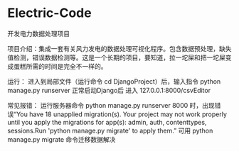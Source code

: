 # Electric-Code

开发电力数据处理项目

项目介绍：集成一套有关风力发电的数据处理可视化程序。包含数据预处理，缺失值检测，错误数据检测等。这是一个长期的项目，要知道，拉一坨屎和把一坨屎变成蛋糕所需的时间是完全不一样的。

运行：
进入到局部文件（运行命令 cd DjangoProject）后，输入指令 python manage.py runserver 正常启动Django后 进入 127.0.0.1:8000/csvEditor

常见报错：
运行服务器命令 python manage.py runserver 8000 时，出现错误“You have 18 unapplied migration(s). Your project may not work properly until you apply the migrations for app(s): admin, auth, contenttypes, sessions.Run 'python manage.py migrate' to apply them.” 可用 python manage.py migrate 命令迁移数据解决
